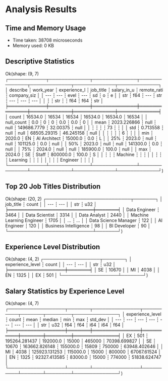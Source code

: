 # Analysis Results

## Time and Memory Usage
- Time taken: 38708 microseconds
- Memory used: 0 KB

## Descriptive Statistics
Ok(shape: (9, 7)
┌────────────┬─────────────┬──────────────┬──────────────┬─────────────┬─────────────┬─────────────┐
│ describe   ┆ work_year   ┆ experience_l ┆ job_title    ┆ salary_in_u ┆ remote_rati ┆ company_siz │
│ ---        ┆ ---         ┆ evel         ┆ ---          ┆ sd          ┆ o           ┆ e           │
│ str        ┆ f64         ┆ ---          ┆ str          ┆ ---         ┆ ---         ┆ ---         │
│            ┆             ┆ str          ┆              ┆ f64         ┆ f64         ┆ str         │
╞════════════╪═════════════╪══════════════╪══════════════╪═════════════╪═════════════╪═════════════╡
│ count      ┆ 16534.0     ┆ 16534        ┆ 16534        ┆ 16534.0     ┆ 16534.0     ┆ 16534       │
│ null_count ┆ 0.0         ┆ 0            ┆ 0            ┆ 0.0         ┆ 0.0         ┆ 0           │
│ mean       ┆ 2023.226866 ┆ null         ┆ null         ┆ 149686.7779 ┆ 32.00375    ┆ null        │
│            ┆             ┆              ┆              ┆ 73          ┆             ┆             │
│ std        ┆ 0.713558    ┆ null         ┆ null         ┆ 68505.29315 ┆ 46.245158   ┆ null        │
│            ┆             ┆              ┆              ┆ 6           ┆             ┆             │
│ min        ┆ 2020.0      ┆ EN           ┆ AI Architect ┆ 15000.0     ┆ 0.0         ┆ L           │
│ 25%        ┆ 2023.0      ┆ null         ┆ null         ┆ 101125.0    ┆ 0.0         ┆ null        │
│ 50%        ┆ 2023.0      ┆ null         ┆ null         ┆ 141300.0    ┆ 0.0         ┆ null        │
│ 75%        ┆ 2024.0      ┆ null         ┆ null         ┆ 185900.0    ┆ 100.0       ┆ null        │
│ max        ┆ 2024.0      ┆ SE           ┆ Staff        ┆ 800000.0    ┆ 100.0       ┆ S           │
│            ┆             ┆              ┆ Machine      ┆             ┆             ┆             │
│            ┆             ┆              ┆ Learning     ┆             ┆             ┆             │
│            ┆             ┆              ┆ Engineer     ┆             ┆             ┆             │
└────────────┴─────────────┴──────────────┴──────────────┴─────────────┴─────────────┴─────────────┘)

## Top 20 Job Titles Distribution
Ok(shape: (20, 2)
┌───────────────────────────┬───────┐
│ job_title                 ┆ count │
│ ---                       ┆ ---   │
│ str                       ┆ u32   │
╞═══════════════════════════╪═══════╡
│ Data Engineer             ┆ 3464  │
│ Data Scientist            ┆ 3314  │
│ Data Analyst              ┆ 2440  │
│ Machine Learning Engineer ┆ 1705  │
│ …                         ┆ …     │
│ Data Science Manager      ┆ 122   │
│ AI Engineer               ┆ 120   │
│ Business Intelligence     ┆ 98    │
│ BI Developer              ┆ 90    │
└───────────────────────────┴───────┘)

## Experience Level Distribution
Ok(shape: (4, 2)
┌──────────────────┬───────┐
│ experience_level ┆ count │
│ ---              ┆ ---   │
│ str              ┆ u32   │
╞══════════════════╪═══════╡
│ SE               ┆ 10670 │
│ MI               ┆ 4038  │
│ EN               ┆ 1325  │
│ EX               ┆ 501   │
└──────────────────┴───────┘)

## Salary Statistics by Experience Level
Ok(shape: (4, 7)
┌──────────────────┬───────┬───────────────┬──────────┬───────┬────────┬──────────────┐
│ experience_level ┆ count ┆ mean          ┆ median   ┆ min   ┆ max    ┆ std_dev      │
│ ---              ┆ ---   ┆ ---           ┆ ---      ┆ ---   ┆ ---    ┆ ---          │
│ str              ┆ u32   ┆ f64           ┆ f64      ┆ i64   ┆ i64    ┆ f64          │
╞══════════════════╪═══════╪═══════════════╪══════════╪═══════╪════════╪══════════════╡
│ EX               ┆ 501   ┆ 195264.281437 ┆ 192000.0 ┆ 15000 ┆ 465000 ┆ 70398.699827 │
│ SE               ┆ 10670 ┆ 163662.826148 ┆ 155000.0 ┆ 15809 ┆ 750000 ┆ 63948.402646 │
│ MI               ┆ 4038  ┆ 125923.131253 ┆ 115000.0 ┆ 15000 ┆ 800000 ┆ 67067.61524  │
│ EN               ┆ 1325  ┆ 92327.413585  ┆ 83000.0  ┆ 15000 ┆ 774000 ┆ 51838.624747 │
└──────────────────┴───────┴───────────────┴──────────┴───────┴────────┴──────────────┘)
